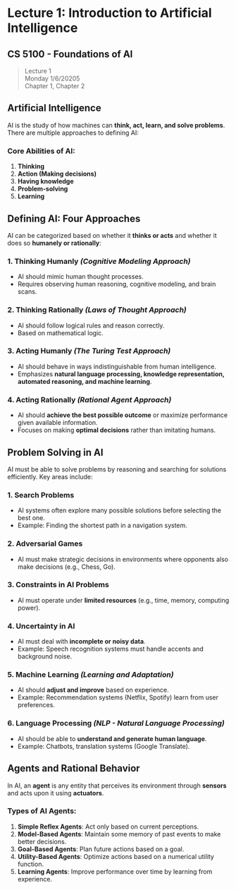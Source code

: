 # Lecture 1: Introduction to Artificial Intelligence
## CS 5100 - Foundations of AI    

> Lecture 1  
> Monday 1/6/20205  
> Chapter 1, Chapter 2

## Artificial Intelligence
AI is the study of how machines can **think, act, learn, and solve problems**. There are multiple approaches to defining AI:

### Core Abilities of AI:
1. **Thinking**
2. **Action (Making decisions)**
3. **Having knowledge**
4. **Problem-solving**
5. **Learning**

## Defining AI: Four Approaches
AI can be categorized based on whether it **thinks or acts** and whether it does so **humanely or rationally**:

### 1. Thinking Humanly *(Cognitive Modeling Approach)*
- AI should mimic human thought processes.
- Requires observing human reasoning, cognitive modeling, and brain scans.

### 2. Thinking Rationally *(Laws of Thought Approach)*
- AI should follow logical rules and reason correctly.
- Based on mathematical logic.

### 3. Acting Humanly *(The Turing Test Approach)*
- AI should behave in ways indistinguishable from human intelligence.
- Emphasizes **natural language processing, knowledge representation, automated reasoning, and machine learning**.

### 4. Acting Rationally *(Rational Agent Approach)*
- AI should **achieve the best possible outcome** or maximize performance given available information.
- Focuses on making **optimal decisions** rather than imitating humans.

## Problem Solving in AI
AI must be able to solve problems by reasoning and searching for solutions efficiently. Key areas include:

### 1. Search Problems
- AI systems often explore many possible solutions before selecting the best one.
- Example: Finding the shortest path in a navigation system.

### 2. Adversarial Games
- AI must make strategic decisions in environments where opponents also make decisions (e.g., Chess, Go).

### 3. Constraints in AI Problems
- AI must operate under **limited resources** (e.g., time, memory, computing power).

### 4. Uncertainty in AI
- AI must deal with **incomplete or noisy data**.
- Example: Speech recognition systems must handle accents and background noise.

### 5. Machine Learning *(Learning and Adaptation)*
- AI should **adjust and improve** based on experience.
- Example: Recommendation systems (Netflix, Spotify) learn from user preferences.

### 6. Language Processing *(NLP - Natural Language Processing)*
- AI should be able to **understand and generate human language**.
- Example: Chatbots, translation systems (Google Translate).

## Agents and Rational Behavior
In AI, an **agent** is any entity that perceives its environment through **sensors** and acts upon it using **actuators**.

### Types of AI Agents:
1. **Simple Reflex Agents**: Act only based on current perceptions.
2. **Model-Based Agents**: Maintain some memory of past events to make better decisions.
3. **Goal-Based Agents**: Plan future actions based on a goal.
4. **Utility-Based Agents**: Optimize actions based on a numerical utility function.
5. **Learning Agents**: Improve performance over time by learning from experience.
